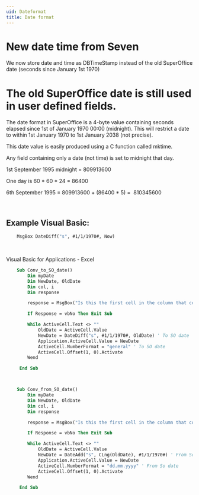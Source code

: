```yaml
---
uid: Dateformat
title: Date format
---
```


New date time from Seven
========================

We now store date and time as DBTimeStamp instead of the old SuperOffice date (seconds since January 1st 1970)

The old SuperOffice date is still used in user defined fields.
==============================================================

The date format in SuperOffice is a 4-byte value containing seconds elapsed since 1st of January 1970 00:00 (midnight). This will restrict a date to within 1st January 1970 to 1st January 2038 (not precise).

This date value is easily produced using a C function called mktime.

Any field containing only a date (not time) is set to midnight that day.

1st September 1995 midnight = 809913600

One day is 60 \* 60 \* 24 = 86400

6th September 1995 = 809913600 + (86400 \* 5) =  810345600

 

## Example Visual Basic:

```vb
    MsgBox DateDiff("s", #1/1/1970#, Now)
```
 

Visual Basic for Applications - Excel

```vb
    Sub Conv_to_SO_date()
        Dim myDate
        Dim NewDate, OldDate
        Dim col, i
        Dim response

        response = MsgBox("Is this the first cell in the column that contains data?", vbYesNo)

        If Response = vbNo Then Exit Sub

        While ActiveCell.Text <> ""
            OldDate = ActiveCell.Value
            NewDate = DateDiff("s", #1/1/1970#, OldDate) ' To SO date
            Application.ActiveCell.Value = NewDate
            ActiveCell.NumberFormat = "general" ' To SO date
            ActiveCell.Offset(1, 0).Activate
        Wend

     End Sub



    Sub Conv_from_SO_date()
        Dim myDate
        Dim NewDate, OldDate
        Dim col, i
        Dim response

        response = MsgBox("Is this the first cell in the column that contains data?", vbYesNo)

        If Response = vbNo Then Exit Sub

        While ActiveCell.Text <> ""
            OldDate = ActiveCell.Value
            NewDate = DateAdd("s", CLng(OldDate), #1/1/1970#) ' From So date
            Application.ActiveCell.Value = NewDate
            ActiveCell.NumberFormat = "dd.mm.yyyy" ' From So date
            ActiveCell.Offset(1, 0).Activate
        Wend

     End Sub
```